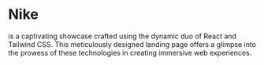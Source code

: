 # Nike 
is a captivating showcase crafted using the dynamic duo of React and Tailwind CSS. This meticulously designed landing page offers a glimpse into the prowess of these technologies in creating immersive web experiences.
